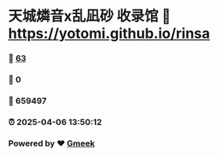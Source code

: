 # 天城燐音x乱凪砂 收录馆 :link: https://yotomi.github.io/rinsa 
### :page_facing_up: [63](https://yotomi.github.io/rinsa/tag.html) 
### :speech_balloon: 0 
### :hibiscus: 659497 
### :alarm_clock: 2025-04-06 13:50:12 
### Powered by :heart: [Gmeek](https://github.com/Meekdai/Gmeek)
